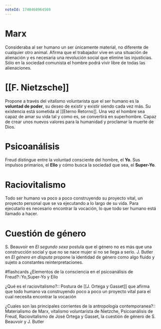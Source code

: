 ```yaml
---
noteId: 1748468964569
---
```


# Marx
Consideraba al ser humano un ser únicamente material, no diferente de cualquier otro animal. Afirma que el trabajador vive en una situación de alienación y es necesaria una revolución social que elimine las injusticias. Sólo en la sociedad comunista el hombre podrá vivir libre de todas las alienaciones.
# [[F. Nietzsche]]
Propone a través del vitalismo voluntarista que el ser humano es la **voluntad de poder**, su deseo de existir y existir siendo cada vez más. Su existencia está sometida al [[Eterno Retorno]]. Una vez el hombre sea capaz de amar su vida tal y como es, se convertirá en superhombre. Capaz de crear unos nuevos valores para la humanidad y proclamar la muerte de Dios.
# Psicoanálisis
Freud distingue entre la voluntad consciente del hombre, el **Yo**. Sus impulsos primarios, el **Ello** y cómo busca la sociedad que sea, el **Super-Yo**.
# Raciovitalismo
Todo ser humano va poco a poco construyendo su proyecto vital, un proyecto personal que se va ejecutando a lo largo de su vida. Para ejecutarlo es necesario encontrar la vocación, lo que todo ser humano está llamado a hacer.
# Cuestión de género
S. Beauvoir en *El segundo sexo* postula que el género no es más que una construcción social y que no se nace mujer si no se llega a serlo.
J. Butler en *El género en disputa* propone la identidad de género como algo fluido y sujeto a constantes reinterpretaciones.


#flashcards 
¿Elementos de la consciencia en el psicoanálisis de Freud?::Yo,Super-Yo y Ello
<!--SR:!2025-06-02,4,270-->

¿Qué es el raciovitalismo?:: Postura de [[J. Ortega y Gasset]] que afirma que todo humano va construyendo poco a poco un proyecto vital para el cual necesita encontrar la vocación
<!--SR:!2025-06-02,4,270-->

¿Cuales son las principales corrientes de la antropología contemporanea?:: Materialismo de Marx, vitalismo voluntarista de Nietzche, Psicoanálisis de Freud, Raciovitalismo de José Ortega y Gasset, la cuestión de género de S. Beauvoir y J. Butler
<!--SR:!2025-05-30,1,234-->

